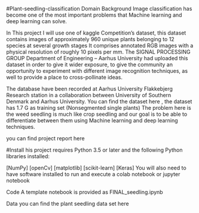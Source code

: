 #Plant-seedling-classification
Domain Background
Image classification has become one of the most important problems that Machine learning and deep learning can solve.

In This project I will use one of kaggle Competition’s dataset, this dataset contains images of approximately 960 unique plants belonging to 12 species at several growth stages It comprises annotated RGB images with a physical resolution of roughly 10 pixels per mm. The SIGNAL PROCESSING GROUP Department of Engineering – Aarhus University had uploaded this dataset in order to give it wider exposure, to give the community an opportunity to experiment with different image recognition techniques, as well to provide a place to cross-pollinate ideas.

The database have been recorded at Aarhus University Flakkebjerg Research station in a collaboration between University of Southern Denmark and Aarhus University. You can find the dataset here , the dataset has 1.7 G as training set (Nonsegmented single plants) The problem here is the weed seedling is much like crop seedling and our goal is to be able to differentiate between them using Machine learning and deep learning techniques.

you can find project report here

#Install
his project requires Python 3.5 or later and the following Python libraries installed:

[NumPy]
[openCv]
[matplotlib]
[scikit-learn]
[Keras]
You will also need to have software installed to run and execute a colab notebook or jupyter notebook

Code
A template notebook is provided as FINAL_seedling.ipynb

Data
you can find the plant seedling data set here
